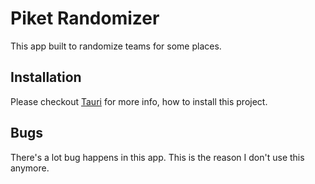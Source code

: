# Piket Randomizer

This app built to randomize teams for some places.

## Installation

Please checkout [Tauri](https://v2.tauri.app/) for more info, how to install this project.

## Bugs

There's a lot bug happens in this app. This is the reason I don't use this anymore.
